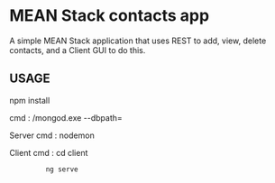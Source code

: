 # MEAN Stack contacts app
A simple MEAN Stack application that uses REST to add, view, delete contacts, and a Client GUI to do this.

## USAGE
npm install

 cmd : <path to mongo directory>/mongod.exe --dbpath=<Path to database files>

Server cmd : nodemon

Client cmd : cd client

             ng serve
